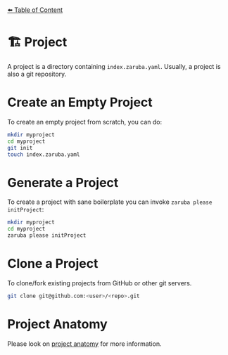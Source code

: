 [⬅️ Table of Content](../../README.md)

# 🏗️ Project

A project is a directory containing `index.zaruba.yaml`. Usually, a project is also a git repository.

# Create an Empty Project

To create an empty project from scratch, you can do:

```bash
mkdir myproject
cd myproject
git init
touch index.zaruba.yaml
```

# Generate a Project

To create a project with sane boilerplate you can invoke `zaruba please initProject`:

```bash
mkdir myproject
cd myproject
zaruba please initProject
```

# Clone a Project

To clone/fork existing projects from GitHub or other git servers.

```bash
git clone git@github.com:<user>/<repo>.git
```

# Project Anatomy

Please look on [project anatomy](./project-anatomy.md) for more information. 